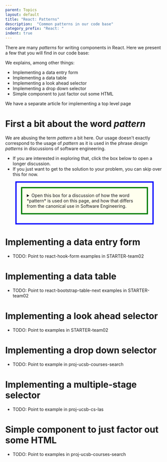 ```yaml
---
parent: Topics
layout: default
title: "React: Patterns"
description:  "Common patterns in our code base"
category_prefix: "React: "
indent: true
---
```


<style>


summary { 
   border: 4px solid green;
   padding: 1em;
   background-color: #ffe;
   margin-bottom: 1em;
}

details { 
  margin-top: 1em;
  margin-bottom: 1em;
  margin-left: auto;
  margin-right: auto;
  width: 80%;
  border: 4px solid blue;
  padding: 1em;
}


</style>

There are many *patterns* for writing components in React.   Here we present a few that you will find in our
code base:

We explains, among other things:
* Implementing a data entry form
* Implementing a data table
* Implementing a look ahead selector
* Implementing a drop down selector
* Simple component to just factor out some HTML

We have a separate article for implementing a top level page

# First a bit about the word *pattern*

We are abusing the term *pattern* a bit here.  Our usage doesn't exactly correspond to the usage of *pattern*
as it is used in the phrase *design patterns* in discussions of software engineering.

* If you are interested in exploring that, click the box below to open a longer discussion.  
* If you just want to get to the solution to your problem, you can skip over this for now.

<details>
<summary>
Open this box for a discussion of how the word *pattern* is used on this page, 
and how that differs from the canonical use in Software Engineering.
</summary>

According to Wikipedia, in Software Engineering, a *pattern* is:

> ...a general, reusable solution to a commonly occurring problem within a given context in software design. 
> It is not a finished design that can be transformed directly into source or machine code. 
> Rather, it is a description or template for how to solve a problem that can be used 
> in many different situations. Design patterns are formalized best practices that the programmer
>  can use to solve common problems when designing an application or system.

Examples of *design patterns* in Software Engineering include:
* Visitor Pattern
* Model-View-Controller Pattern
* Decorator Pattern
* Facade Pattern
* etc.

What we describe here doesn't correspond precisely to this formal definition of software design *pattern*, though it
does share some things in common:
* We do describe "commonly occuring problems" that occur in a given context (namely our Spring/React architecture)
* We do present examples of how to approach those problems, including sample code.

What this does *not* have in common with the usual accepted definition of pattern:
* Traditionally, patterns are usually described at a very high level of abstraction.  That's not what we do here.
* Instead, we provide specific examples of code to solve an instance of the problem, along with general advice of
  how to adapt the solution to your specific needs.
* Typically by the time something gets the name *design pattern*, it has been:
  - observed "in the wild" in many projects
  - has been implemented in multiple programming languages
  - is understood to be a "good practice", i.e. it has particular known advantages (and possibly pitfalls as well.)

</details>

# Implementing a data entry form

* TODO: Point to react-hook-form examples in STARTER-team02

# Implementing a data table

* TODO: Point to react-bootstrap-table-next examples in STARTER-team02

# Implementing a look ahead selector

* TODO: Point to examples in STARTER-team02

# Implementing a drop down selector

* TODO: Point to example in proj-ucsb-courses-search

# Implementing a multiple-stage selector

* TODO: Point to example in proj-ucsb-cs-las

# Simple component to just factor out some HTML

* TODO: Point to examples in proj-ucsb-courses-search


